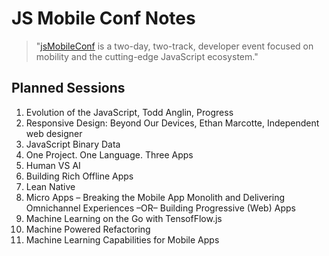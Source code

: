 # JS Mobile Conf Notes

> "[jsMobileConf](https://jsmobileconf.com/) is a two-day, two-track, developer event focused on mobility and the cutting-edge JavaScript ecosystem."

## Planned Sessions

1. Evolution of the JavaScript, Todd Anglin, Progress
1. Responsive Design: Beyond Our Devices, Ethan Marcotte, Independent web designer
1. JavaScript Binary Data
1. One Project. One Language. Three Apps
1. Human VS AI
1. Building Rich Offline Apps
1. Lean Native
1. Micro Apps – Breaking the Mobile App Monolith and Delivering Omnichannel Experiences –OR– Building Progressive (Web) Apps
1. Machine Learning on the Go with TensofFlow.js
1. Machine Powered Refactoring
1. Machine Learning Capabilities for Mobile Apps

